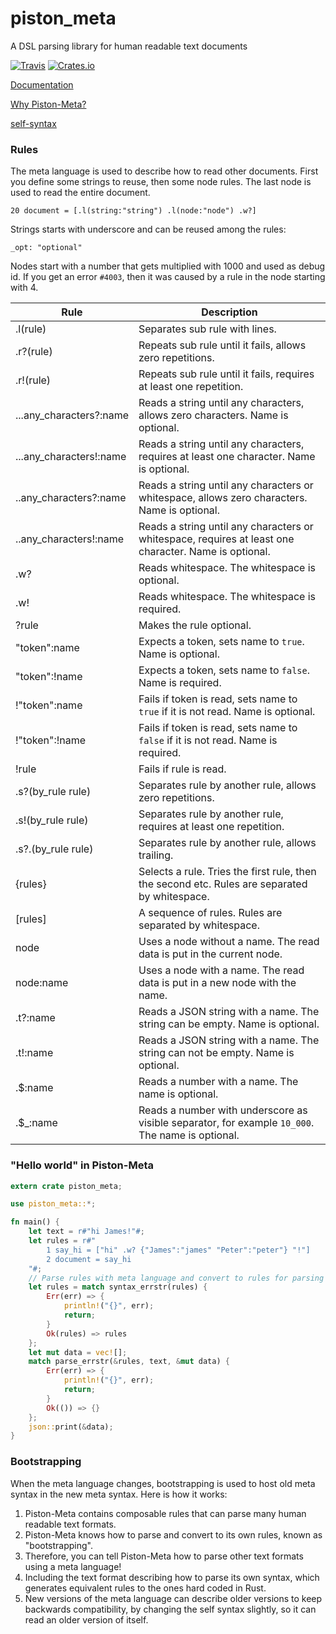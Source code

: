 # piston_meta
A DSL parsing library for human readable text documents

[![Travis](https://img.shields.io/travis/PistonDevelopers/meta.svg?style=flat-square)](https://travis-ci.org/PistonDevelopers/meta)
[![Crates.io](https://img.shields.io/crates/v/piston_meta.svg?style=flat-square)](https://crates.io/crates/piston_meta)

[Documentation](https://docs.rs/piston_meta/)

[Why Piston-Meta?](https://github.com/PistonDevelopers/meta/issues/1)

[self-syntax](https://raw.githubusercontent.com/PistonDevelopers/meta/master/assets/self-syntax.txt)

### Rules

The meta language is used to describe how to read other documents.
First you define some strings to reuse, then some node rules.
The last node is used to read the entire document.

`20 document = [.l(string:"string") .l(node:"node") .w?]`

Strings starts with underscore and can be reused among the rules:

`_opt: "optional"`

Nodes start with a number that gets multiplied with 1000 and used as debug id.
If you get an error `#4003`, then it was caused by a rule in the node starting with 4.

|Rule|Description|
|----|-----------|
|.l(rule)|Separates sub rule with lines.|
|.r?(rule)|Repeats sub rule until it fails, allows zero repetitions.|
|.r!(rule)|Repeats sub rule until it fails, requires at least one repetition.|
|...any_characters?:name|Reads a string until any characters, allows zero characters. Name is optional.|
|...any_characters!:name|Reads a string until any characters, requires at least one character. Name is optional.|
|..any_characters?:name|Reads a string until any characters or whitespace, allows zero characters. Name is optional.|
|..any_characters!:name|Reads a string until any characters or whitespace, requires at least one character. Name is optional.|
|.w?|Reads whitespace. The whitespace is optional.|
|.w!|Reads whitespace. The whitespace is required.|
|?rule|Makes the rule optional.|
|"token":name|Expects a token, sets name to `true`. Name is optional.|
|"token":!name|Expects a token, sets name to `false`. Name is required.|
|!"token":name|Fails if token is read, sets name to `true` if it is not read. Name is optional.|
|!"token":!name|Fails if token is read, sets name to `false` if it is not read. Name is required.|
|!rule|Fails if rule is read.|
|.s?(by_rule rule)|Separates rule by another rule, allows zero repetitions.|
|.s!(by_rule rule)|Separates rule by another rule, requires at least one repetition.|
|.s?.(by_rule rule)|Separates rule by another rule, allows trailing.|
|{rules}|Selects a rule. Tries the first rule, then the second etc. Rules are separated by whitespace.|
|[rules]|A sequence of rules. Rules are separated by whitespace.|
|node|Uses a node without a name. The read data is put in the current node.|
|node:name|Uses a node with a name. The read data is put in a new node with the name.|
|.t?:name|Reads a JSON string with a name. The string can be empty. Name is optional.|
|.t!:name|Reads a JSON string with a name. The string can not be empty. Name is optional.|
|.$:name|Reads a number with a name. The name is optional.|
|.$_:name|Reads a number with underscore as visible separator, for example `10_000`. The name is optional.|

### "Hello world" in Piston-Meta

```rust
extern crate piston_meta;

use piston_meta::*;

fn main() {
    let text = r#"hi James!"#;
    let rules = r#"
        1 say_hi = ["hi" .w? {"James":"james" "Peter":"peter"} "!"]
        2 document = say_hi
    "#;
    // Parse rules with meta language and convert to rules for parsing text.
    let rules = match syntax_errstr(rules) {
        Err(err) => {
            println!("{}", err);
            return;
        }
        Ok(rules) => rules
    };
    let mut data = vec![];
    match parse_errstr(&rules, text, &mut data) {
        Err(err) => {
            println!("{}", err);
            return;
        }
        Ok(()) => {}
    };
    json::print(&data);
}
```

### Bootstrapping

When the meta language changes, bootstrapping is used to host old meta syntax in the new meta syntax. Here is how it works:

1. Piston-Meta contains composable rules that can parse many human readable text formats.
2. Piston-Meta knows how to parse and convert to its own rules, known as "bootstrapping".
3. Therefore, you can tell Piston-Meta how to parse other text formats using a meta language!
4. Including the text format describing how to parse its own syntax, which generates equivalent rules to the ones hard coded in Rust.
5. New versions of the meta language can describe older versions to keep backwards compatibility, by changing the self syntax slightly, so it can read an older version of itself.
